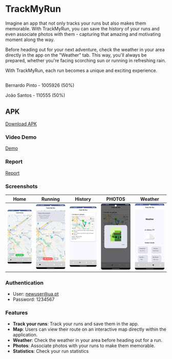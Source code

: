 # TrackMyRun

Imagine an app that not only tracks your runs but also makes them memorable. With TrackMyRun, you can save the history of your runs and even associate photos with them - capturing that amazing and motivating moment along the way.

Before heading out for your next adventure, check the weather in your area directly in the app on the "Weather" tab. This way, you'll always be prepared, whether you're facing scorching sun or running in refreshing rain.

With TrackMyRun, each run becomes a unique and exciting experience.

##

Bernardo Pinto - 1005926 (50%)

João Santos - 110555 (50%)

## APK

[Download APK](app/app-debug.apk)

### Video Demo

[Demo](demo/demo.mp4)

### Report

[Report](report/ICM%20Report%20-%20Track%20My%20Run.docx)

### Screenshots

| Home                          | Running                            | History                             | PHOTOS                           | Weather                             |
|-------------------------------|------------------------------------|-------------------------------------|----------------------------------|-------------------------------------|
| ![Home](screenshots/home.png) | ![Running](screenshots/runing.png) | ![History](screenshots/history.png) | ![Photos](screenshots/photo.png) | ![Weather](screenshots/weather.png) |

### Authentication

- User: newuser@ua.pt
- Password: 1234567

### Features

-  **Track your runs**: Track your runs and save them in the app.
-  **Map**:  Users can view their route on an interactive map directly within the application.
-  **Weather**: Check the weather in your area before heading out for a run.
-  **Photos**: Associate photos with your runs to make them memorable.
-  **Statistics**: Check your run statistics